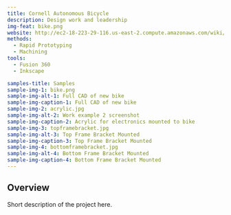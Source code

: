 ```yaml
---
title: Cornell Autonomous Bicycle
description: Design work and leadership
img-feat: bike.png
website: http://ec2-18-223-29-116.us-east-2.compute.amazonaws.com/wiki/index.php/The_New_Bike
methods:
  - Rapid Prototyping
  - Machining
tools:
  - Fusion 360
  - Inkscape

samples-title: Samples
sample-img-1: bike.png
sample-img-alt-1: Full CAD of new bike
sample-img-caption-1: Full CAD of new bike
sample-img-2: acrylic.jpg
sample-img-alt-2: Work example 2 screenshot
sample-img-caption-2: Acrylic for electronics mounted to bike
sample-img-3: topframebracket.jpg
sample-img-alt-3: Top Frame Bracket Mounted
sample-img-caption-3: Top Frame Bracket Mounted
sample-img-4: bottomframebracket.jpg
sample-img-alt-4: Bottom Frame Bracket Mounted
sample-img-caption-4: Bottom Frame Bracket Mounted
---
```


## Overview

Short description of the project here.
